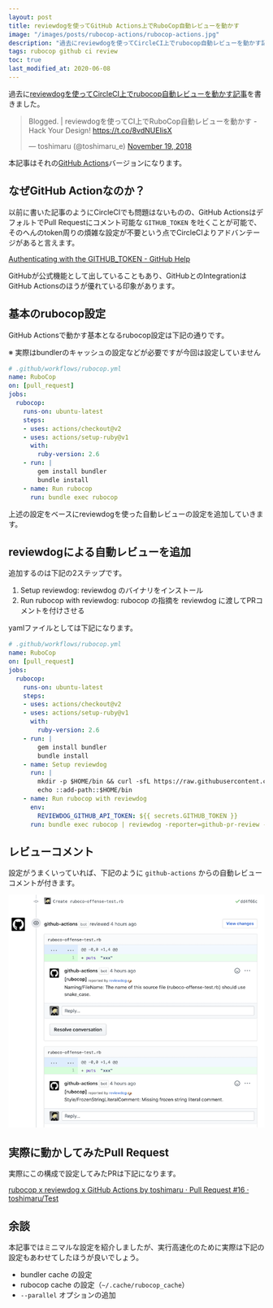 ```yaml
---
layout: post
title: reviewdogを使ってGitHub Actions上でRuboCop自動レビューを動かす
image: "/images/posts/rubocop-actions/rubocop-actions.jpg"
description: "過去にreviewdogを使ってCircleCI上でrubocop自動レビューを動かす記事を書きました。 本記事はそれのGitHub Actionsバージョンになります。　GitHub Actions上でreviewdogを使ってRuboCop自動レビューを動かすための設定を紹介します。"
tags: rubocop github ci review
toc: true
last_modified_at: 2020-06-08
---
```


過去に[reviewdogを使ってCircleCI上でrubocop自動レビューを動かす記事](/reviewdog-rubocop/)を書きました。

<blockquote class="twitter-tweet"><p lang="ja" dir="ltr">Blogged. | reviewdogを使ってCI上でRuboCop自動レビューを動かす - Hack Your Design! <a href="https://t.co/8vdNUEIisX">https://t.co/8vdNUEIisX</a></p>&mdash; toshimaru (@toshimaru_e) <a href="https://twitter.com/toshimaru_e/status/1064661783594491904?ref_src=twsrc%5Etfw">November 19, 2018</a></blockquote>

本記事はそれの[GitHub Actions](https://github.com/features/actions)バージョンになります。

## なぜGitHub Actionなのか？

以前に書いた記事のようにCircleCIでも問題はないものの、GitHub ActionsはデフォルトでPull Requestにコメント可能な `GITHUB_TOKEN` を吐くことが可能で、そのへんのtoken周りの煩雑な設定が不要という点でCircleCIよりアドバンテージがあると言えます。

[Authenticating with the GITHUB_TOKEN - GitHub Help](https://help.github.com/en/actions/configuring-and-managing-workflows/authenticating-with-the-github_token)

GitHubが公式機能として出していることもあり、GitHubとのIntegrationはGitHub Actionsのほうが優れている印象があります。

## 基本のrubocop設定

GitHub Actionsで動かす基本となるrubocop設定は下記の通りです。

※ 実際はbundlerのキャッシュの設定などが必要ですが今回は設定していません

```yml
# .github/workflows/rubocop.yml
name: RuboCop
on: [pull_request]
jobs:
  rubocop:
    runs-on: ubuntu-latest
    steps:
    - uses: actions/checkout@v2
    - uses: actions/setup-ruby@v1
      with:
        ruby-version: 2.6
    - run: |
        gem install bundler
        bundle install
    - name: Run rubocop
      run: bundle exec rubocop
```

上述の設定をベースにreviewdogを使った自動レビューの設定を追加していきます。


## reviewdogによる自動レビューを追加

追加するのは下記の2ステップです。

1. Setup reviewdog: reviewdog のバイナリをインストール
2. Run rubocop with reviewdog: rubocop の指摘を reviewdog に渡してPRコメントを付けさせる

yamlファイルとしては下記になります。

```yml
# .github/workflows/rubocop.yml
name: RuboCop
on: [pull_request]
jobs:
  rubocop:
    runs-on: ubuntu-latest
    steps:
    - uses: actions/checkout@v2
    - uses: actions/setup-ruby@v1
      with:
        ruby-version: 2.6
    - run: |
        gem install bundler
        bundle install
    - name: Setup reviewdog
      run: |
        mkdir -p $HOME/bin && curl -sfL https://raw.githubusercontent.com/reviewdog/reviewdog/master/install.sh | sh -s -- -b $HOME/bin
        echo ::add-path::$HOME/bin
    - name: Run rubocop with reviewdog
      env:
        REVIEWDOG_GITHUB_API_TOKEN: ${{ secrets.GITHUB_TOKEN }}
      run: bundle exec rubocop | reviewdog -reporter=github-pr-review -f=rubocop
```

## レビューコメント

設定がうまくいっていれば、下記のように `github-actions` からの自動レビューコメントが付きます。

![comment by github-actions](/images/posts/rubocop-actions/rubocop-by-github-actions.png)

## 実際に動かしてみたPull Request

実際にこの構成で設定してみたPRは下記になります。

[rubocop x reviewdog x GitHub Actions by toshimaru · Pull Request #16 · toshimaru/Test](https://github.com/toshimaru/Test/pull/16)

## 余談

本記事ではミニマルな設定を紹介しましたが、実行高速化のために実際は下記の設定もあわせてしたほうが良いでしょう。

- bundler cache の設定
- rubocop cache の設定（`~/.cache/rubocop_cache`）
- `--parallel` オプションの追加
